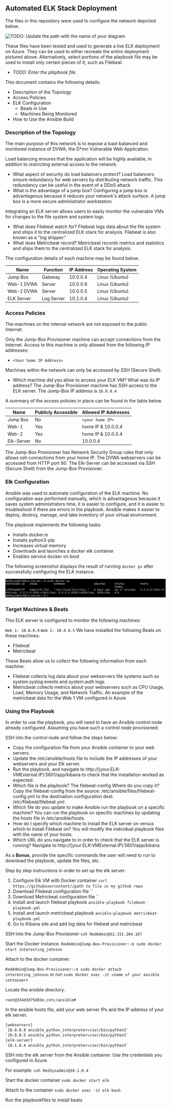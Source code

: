 ## Automated ELK Stack Deployment

The files in this repository were used to configure the network depicted below.

![TODO: Update the path with the name of your diagram](Images/diagram_filename.png)

These files have been tested and used to generate a live ELK deployment on Azure. They can be used to either recreate the entire deployment pictured above. Alternatively, select portions of the playbook file may be used to install only certain pieces of it, such as Filebeat.

  - _TODO: Enter the playbook file._

This document contains the following details:
- Description of the Topology
- Access Policies
- ELK Configuration
  - Beats in Use
  - Machines Being Monitored
- How to Use the Ansible Build


### Description of the Topology

The main purpose of this network is to expose a load-balanced and monitored instance of DVWA, the D*mn Vulnerable Web Application.

Load balancing ensures that the application will be highly available, in addition to restricting external access to the network.
- What aspect of security do load balancers protect? Load balancers ensure redundancy for web servers by distributing network traffic. This redundancy can be useful in the event of a DDoS attack. 
- What is the advantage of a jump box? Configuring a jump box is advantageous because it reduces your network's attack surface. A jump box is a more secure administrator workstation. 

Integrating an ELK server allows users to easily monitor the vulnerable VMs for changes to the file system and system logs.
- What does Filebeat watch for? Filebeat logs data about the file system and ships it to the centralized ELK stack for analysis. Filebeat is also known as a "log shipper." 
- What does Metricbeat record? Metricbeat records metrics and statistics and ships them to the centralized ELK stack for analysis.

The configuration details of each machine may be found below.

| Name     | Function | IP Address   | Operating System |
|----------|----------|--------------|------------------|
| Jump Box | Gateway  |   10.0.0.4   | Linux (Ubuntu)   |
|Web-1 DVWA|  Server  |   10.0.0.9   | Linux (Ubuntu)   |
|Web-2 DVWA|  Server  |   10.0.0.5   | Linux (Ubuntu)   |
|ELK Server|Log Server|   10.1.0.4   | Linux (Ubuntu)   |

### Access Policies

The machines on the internal network are not exposed to the public Internet. 

Only the Jump-Box Provisioner machine can accept connections from the Internet. Access to this machine is only allowed from the following IP addresses: 

- `<Your home IP Address>`

Machines within the network can only be accessed by SSH (Secure Shell).
- Which machine did you allow to access your ELK VM? What was its IP address? The Jump-Box Provisioner machine has SSH access to the ELK server. The Jump-Box IP address is `10.0.0.4`

A summary of the access policies in place can be found in the table below.

| Name     | Publicly Accessible | Allowed IP Addresses |
|----------|---------------------|----------------------|
| Jump Box | No                 | `<your home IP>`     |
| Web-1    | Yes                  | home IP & 10.0.0.4|
| Web-2    | Yes                  | home IP & 10.0.0.4|
| Elk-Server | No | 10.0.0.4 |

 The Jump-Box Provisioner has Network Security Group rules that only allows ssh connections from your home IP. 
 The DVWA webservers can be accessed from HTTP port 80. The Elk-Server can be accessed via SSH (Secure Shell) from the Jump-Box Provisioner. 

### Elk Configuration

Ansible was used to automate configuration of the ELK machine. No configuration was performed manually, which is advantageous because it saves system administrators time, it is easier to configure, and it is easier to troubleshoot if there are errors in the playbook. Ansible makes it easier to deploy, destroy, manage, and take inventory of your virtual environment.  

The playbook implements the following tasks:
- Installs docker.io
- Installs python3-pip
- Increases virtual memory
- Downloads and launches a docker elk container
- Enables service docker on boot

The following screenshot displays the result of running `docker ps` after successfully configuring the ELK instance.

![TODO: Update the path with the name of your screenshot of docker ps output](Images/docker_ps_output.png)

### Target Machines & Beats
This ELK server is configured to monitor the following machines:

`Web 1: 10.0.0.9`     `Web 2: 10.0.0.5` 
We have installed the following Beats on these machines:
- Filebeat 
- Metricbeat

These Beats allow us to collect the following information from each machine:
- Filebeat collects log data about your webservers file systems such as system.syslog events and system.auth logs. 
- Metricbeat collects metrics about your webservers such as CPU Usage, Load, Memory Usage, and Network Traffic. An example of the metricbeat data for the Web 1 VM configured in Azure
 
### Using the Playbook
In order to use the playbook, you will need to have an Ansible control node already configured. Assuming you have such a control node provisioned: 

SSH into the control node and follow the steps below:
- Copy the configuration file from your Ansible container to your web servers.
- Update the /etc/ansible/hosts file to include the IP addresses of your webservers and your Elk server. 
- Run the playbook, and navigate to http://[your.ELK-VMExternal.IP]:5601/app/kibana to check that the installation worked as expected. 
- Which file is the playbook? The filebeat-config Where do you copy it? 
Copy the filebeat-config from the source: /etc/ansible/files/filebeat-config.yml
to the destination configuration  dest:  /etc/filebeat/filebeat.yml
- Which file do you update to make Ansible run the playbook on a specific machine?
You can run the playbook on specific machines by updating the hosts file in /etc/ansible/hosts. 
- How do I specify which machine to install the ELK server on versus which to install   Filebeat on? You will modify the individual playbook files with the name of your hosts. 
- Which URL do you navigate to in order to check that the ELK server is running?
Navigate to http://[your.ELK-VMExternal.IP]:5601/app/kibana 

As a **Bonus**, provide the specific commands the user will need to run to download the playbook, update the files, etc.

Step by step instructions in order to set up the elk server: 

1. Configure Elk VM with Docker container
`curl https://githubusercontent//path to file in my github repo`
2. Download Filebeat configuration file 
``
3. Download Metricbeat configuration file
``
4. Install and launch filebeat playbook
```ansible-playbook filebeat-playbook.yml```
5. Install and launch metricbeat playbook
```ansible-playbook metricbeat-playbook.yml```
6. Go to Kibana site and add log data for filebeat and metricbeat

SSH into the Jump-Box Provisioner
`ssh RedAdmin@52.151.204.167`

Start the Docker instance.
`RedAdmin@Jump-Box-Provisioner:~$ sudo docker start interesting_johnson`

Attach to the docker container.

`RedAdmin@Jump-Box-Provisioner:~$ sudo docker attach interesting_johnson`
or run `sudo docker exec -it <name of your ansible container>`

Locate the ansible directory.

`root@334d3d75d03e:/etc/ansible#`

In the ansible hosts file, add your web server IPs and the IP address of your elk server.

```
[webservers]
`10.0.0.9 ansible_python_interpreter=/usr/bin/python3`
`10.0.0.5 ansible_python_interpreter=/usr/bin/python3`
[elk-server]
`10.1.0.4 ansible_python_interpreter=/usr/bin/python3`
```

SSH into the elk server from the Ansible container. Use the credentials you configured in Azure.

For example: `ssh RedSysadmin@10.1.0.4`

Start the docker container `sudo docker start elk`

Attach to the container `sudo docker exec -it elk bash`

Run the playbookfiles to install beats
